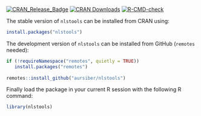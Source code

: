 [![CRAN_Release_Badge](http://www.r-pkg.org/badges/version-ago/nlstools)](https://cran.r-project.org/package=nlstools)
[![CRAN Downloads](https://cranlogs.r-pkg.org/badges/nlstools)](https://cran.r-project.org/package=nlstools)
[![R-CMD-check](https://github.com/aursiber/nlstools/workflows/R-CMD-check/badge.svg)](https://github.com/aursiber/nlstools/actions)

The stable version of `nlstools` can be installed from CRAN using:
```r
install.packages("nlstools")
```

The development version of `nlstools` can be installed from GitHub (`remotes` needed):
```r
if (!requireNamespace("remotes", quietly = TRUE))
   install.packages("remotes")
   
remotes::install_github("aursiber/nlstools")
``` 

Finally load the package in your current R session with the following R command:
```r
library(nlstools)
```

